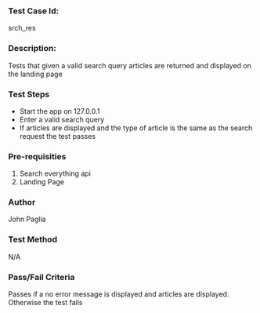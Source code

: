 ### Test Case Id: 
srch_res

### Description:
Tests that given a valid search query articles are returned and displayed on the landing page

### Test Steps
- Start the app on 127.0.0.1
- Enter a valid search query
- If articles are displayed and the type of article is the same as the search request the test passes

### Pre-requisities
1. Search everything api 
2. Landing Page

### Author
John Paglia

### Test Method
N/A

### Pass/Fail Criteria
Passes if a no error message is displayed and articles are displayed. Otherwise the test fails
